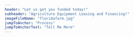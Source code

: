 ```yaml
---
header: "Let us get you funded today!"
subheader: "Agriculture Equipment Leasing and Financing!"
imageFileName: "floridafarm.jpg"
jumpToAnchor: "Process"
jumpToAnchorText: "Tell Me More"
---
```

